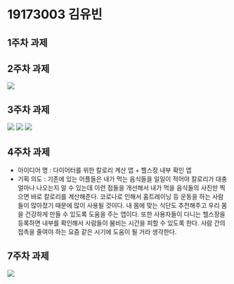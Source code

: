 # 19173003 김유빈

## 1주차 과제

## 2주차 과제
   <img width="" height="" src="./png/2주차 결과화면.png"></img>

## 3주차 과제
   <img width="" height="" src="./png/3주차 1.PNG"></img>
   <img width="" height="" src="./png/3주차 2.PNG"></img>
   <img width="" height="" src="./png/3주차 3.PNG"></img>
   
## 4주차 과제

   - 아이디어 명 : 다이어터를 위한 칼로리 계산 앱 + 헬스장 내부 확인 앱
   - 기획 의도 : 기존에 있는 어플들은 내가 먹는 음식들을 일일이 적어야 칼로리가 대충 얼마나 나오는지 알 수 있는데 이런 점들을 개선해서 내가 먹을 음식들의 사진만 찍으면 바로 칼로리를 계산해준다. 코로나로 인해서 홈트레이닝 등 운동을 하는 사람들이 많아졌기 때문에 많이 사용될 것이다. 내 몸에 맞는 식단도 추천해주고 우리 몸을 건강하게 만들 수 있도록 도움을 주는 앱이다. 또한 사용자들이 다니는 헬스장을 등록하면 내부를 확인해서 사람들이 붐비는 시간을 피할 수 있도록 한다. 사람 간의 접촉을 줄여야 하는 요즘 같은 시기에 도움이 될 거라 생각한다.

## 7주차 과제
   <img width="" height="" src="./png/7주차 1.png"></img>
